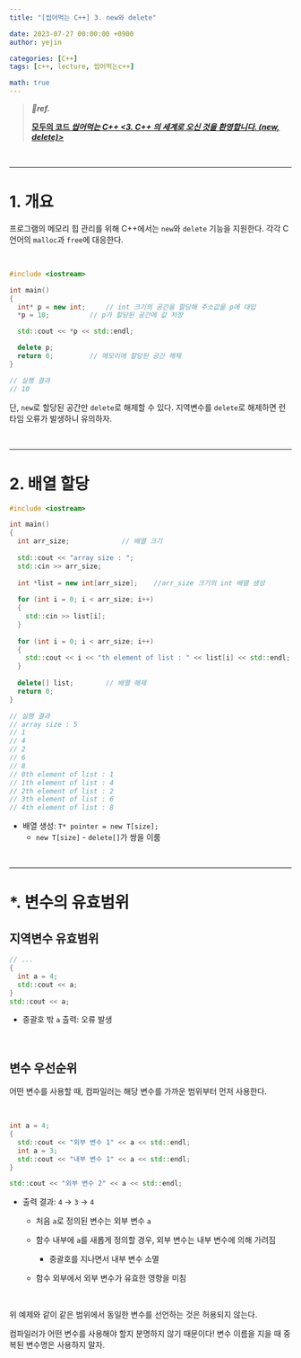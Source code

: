 ```yaml
---
title: "[씹어먹는 C++] 3. new와 delete"

date: 2023-07-27 00:00:00 +0900
author: yejin

categories: [C++]
tags: [c++, lecture, 씹어먹는c++]

math: true
---
```


> ***💙ref.***
>
> [**모두의 코드 *씹어먹는 C++ <3. C++ 의 세계로 오신 것을 환영합니다. (new, delete)>***](https://modoocode.com/169)

<br>

---

# **1. 개요**



프로그램의 메모리 힙 관리를 위해 C++에서는 `new`와 `delete` 기능을 지원한다. 각각 C언어의 `malloc`과 `free`에 대응한다.

<br>

```c++
#include <iostream>

int main() 
{
  int* p = new int;		// int 크기의 공간을 할당해 주소값을 p에 대입
  *p = 10;			// p가 할당된 공간에 값 저장

  std::cout << *p << std::endl;

  delete p;
  return 0;			// 메모리에 할당된 공간 해제
}

// 실행 결과
// 10
```

단, `new`로 할당된 공간만  `delete`로 해제할 수 있다. 지역변수를 `delete`로 해제하면 런타임 오류가 발생하니 유의하자.

<br>

---

# **2. 배열 할당**

```c++
#include <iostream>

int main() 
{
  int arr_size;				// 배열 크기
  
  std::cout << "array size : ";
  std::cin >> arr_size;
  
  int *list = new int[arr_size];	//arr_size 크기의 int 배열 생성
  
  for (int i = 0; i < arr_size; i++) 
  {
    std::cin >> list[i];
  }
  
  for (int i = 0; i < arr_size; i++) 
  {
    std::cout << i << "th element of list : " << list[i] << std::endl;
  }
  
  delete[] list;		// 배열 해제
  return 0;
}

// 실행 결과
// array size : 5
// 1
// 4
// 2
// 6
// 8
// 0th element of list : 1
// 1th element of list : 4
// 2th element of list : 2
// 3th element of list : 6
// 4th element of list : 8
```

*   배열 생성: `T* pointer = new T[size];`
    *   `new T[size]` - `delete[]`가 쌍을 이룸

<br>

---

# ***. 변수의 유효범위**



## **지역변수 유효범위**

```c++
// ...
{
  int a = 4;
  std::cout << a;
}
std::cout << a;
```

*   중괄호 밖 `a` 출력: 오류 발생

<br>

## **변수 우선순위**

어떤 변수를 사용할 때, 컴파일러는 해당 변수를 가까운 범위부터 먼저 사용한다.

<br>

```c++
int a = 4;
{
  std::cout << "외부 변수 1" << a << std::endl;
  int a = 3;
  std::cout << "내부 변수 1" << a << std::endl;
}

std::cout << "외부 변수 2" << a << std::endl;
```

*   출력 결과: `4` → `3` → `4`

    *   처음 `a`로 정의된 변수는 외부 변수 `a`

    *   함수 내부에 `a`를 새롭게 정의할 경우, 외부 변수는 내부 변수에 의해 가려짐
        *   중괄호를 지나면서 내부 변수 소멸
    *   함수 외부에서 외부 변수가 유효한 영향을 미침

<br>

위 예제와 같이 같은 범위에서 동일한 변수를 선언하는 것은 허용되지 않는다.

컴파일러가 어떤 변수를 사용해야 할지 분명하지 않기 때문이다! 변수 이름을 지을 때 중복된 변수명은 사용하지 말자.
